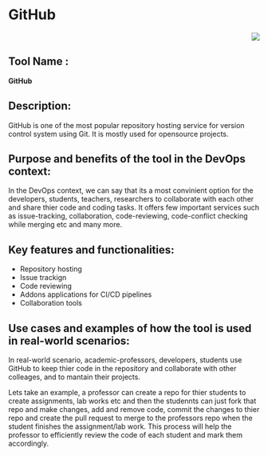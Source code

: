 # GitHub 
<p align="right">
  <a href="https://skillicons.dev">
    <img src="https://skillicons.dev/icons?i=github,git" />
  </a>
</p>

## **Tool Name** : 
**GitHub**

## **Description**: 
GitHub is one of the most popular repository hosting service for version control system using Git. It is mostly used for opensource projects.

## **Purpose and benefits of the tool in the DevOps context:**
In the DevOps context, we can say that its a most convinient option for the developers, students, teachers, researchers to collaborate with each other and share thier code and coding tasks. It offers few important services such as issue-tracking, collaboration, code-reviewing, code-conflict checking while merging etc and many more.

## **Key features and functionalities:**
- Repository hosting
- Issue trackign
- Code reviewing
- Addons applications for CI/CD pipelines
- Collaboration tools

## **Use cases and examples of how the tool is used in real-world scenarios:**
In real-world scenario, academic-professors, developers, students use GitHub to keep thier code in the repository and collaborate with other colleages, and to mantain their projects. 

Lets take an example, a professor can create a repo for thier students to create assignments, lab works etc and then the studennts can just fork that repo and make changes, add and remove code, commit the changes to thier repo and create the pull request to merge to the professors repo when the student finishes the assignment/lab work. This process will help the professor to efficiently review the code of each student and mark them accordingly.